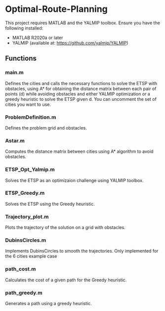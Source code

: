 # Optimal-Route-Planning

This project requires MATLAB and the YALMIP toolbox. Ensure you have the following installed:
- MATLAB R2020a or later
- YALMIP (available at: https://github.com/yalmip/YALMIP)

## Functions

### main.m
Defines the cities and calls the necessary functions to solve the ETSP with obstacles, using A* for obtaining the distance matrix between each pair of points (d) while avoiding obstacles and either YALMIP optimization or a greedy heuristic to solve the ETSP given d.
You can uncomment the set of cities you want to use.

### ProblemDefinition.m
Defines the problem grid and obstacles.

### Astar.m
Computes the distance matrix between cities using A* algorithm to avoid obstacles.

### ETSP_Opt_Yalmip.m
Solves the ETSP as an optimizaion challenge using YALMIP toolbox.

### ETSP_Greedy.m
Solves the ETSP using the Greedy heuristic.

### Trajectory_plot.m
Plots the trajectory of the solution on a grid with obstacles.

### DubinsCircles.m
Implements DubinsCircles to smooth the trajectories. 
Only implemented for the 6 cities example case

### path_cost.m
Calculates the cost of a given path for the Greedy heuristic.

### path_greedy.m
Generates a path using a greedy heuristic.


